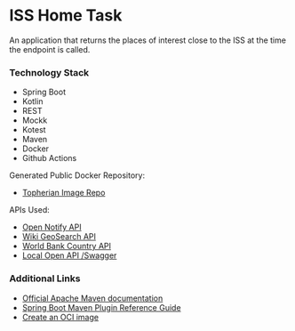 # ISS Home Task
An application that returns the places of interest close to the ISS at the time the endpoint is called.

### Technology Stack
* Spring Boot 
* Kotlin
* REST
* Mockk
* Kotest
* Maven
* Docker
* Github Actions

Generated Public Docker Repository:
* [Topherian Image Repo](https://hub.docker.com/repository/docker/topherian/iss-location-app/general)

APIs Used:
* [Open Notify API](http://open-notify.org/Open-Notify-API/ISS-Location-Now/)
* [Wiki GeoSearch API](https://en.wikipedia.org/w/api.php?action=help&modules=query%2Bgeosearch)
* [World Bank Country API](https://datahelpdesk.worldbank.org/knowledgebase/articles/898590-country-api-queries)
* [Local Open API /Swagger](http://localhost:8080/swagger-ui/index.html#/)

### Additional Links
* [Official Apache Maven documentation](https://maven.apache.org/guides/index.html)
* [Spring Boot Maven Plugin Reference Guide](https://docs.spring.io/spring-boot/docs/3.2.3/maven-plugin/reference/html/)
* [Create an OCI image](https://docs.spring.io/spring-boot/docs/3.2.3/maven-plugin/reference/html/#build-image)

